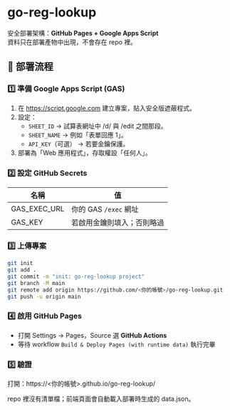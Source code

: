 # go-reg-lookup

安全部署架構：**GitHub Pages + Google Apps Script**  
資料只在部署產物中出現，不會存在 repo 裡。

## 🚀 部署流程

### 1️⃣ 準備 Google Apps Script (GAS)
1. 在 https://script.google.com 建立專案，貼入安全版遮蔽程式。
2. 設定：
   - `SHEET_ID` → 試算表網址中 /d/ 與 /edit 之間那段。
   - `SHEET_NAME` → 例如「表單回應 1」。
   - `API_KEY`（可選） → 若要金鑰保護。
3. 部署為「Web 應用程式」，存取權設「任何人」。

### 2️⃣ 設定 GitHub Secrets
| 名稱 | 值 |
|------|----|
| GAS_EXEC_URL | 你的 GAS `/exec` 網址 |
| GAS_KEY | 若啟用金鑰則填入；否則略過 |

### 3️⃣ 上傳專案
```bash
git init
git add .
git commit -m "init: go-reg-lookup project"
git branch -M main
git remote add origin https://github.com/<你的帳號>/go-reg-lookup.git
git push -u origin main
```

### 4️⃣ 啟用 GitHub Pages
- 打開 Settings → Pages，Source 選 **GitHub Actions**
- 等待 workflow `Build & Deploy Pages (with runtime data)` 執行完畢

### 5️⃣ 驗證
打開：https://<你的帳號>.github.io/go-reg-lookup/

repo 裡沒有清單檔；前端頁面會自動載入部署時生成的 data.json。
